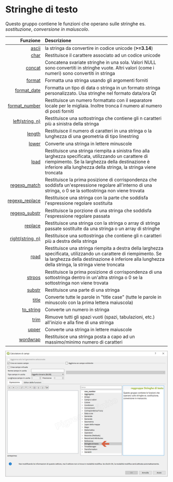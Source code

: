 # Stringhe di testo

Questo gruppo contiene le funzioni che operano sulle stringhe es. _sostituzione_, _conversione in maiuscolo_.

 Funzione | Descrizione 
 -------: | :----------
[ascii](funzioni/ascii.md)|la stringa da convertire in codice unicode (**>=3.14**)
[char](char.html)|Restituisce il carattere associato ad un codice unicode
[concat](concat.html)|Concatena svariate stringhe in una sola. Valori NULL sono convertiti in stringhe vuote. Altri valori (come i numeri) sono convertiti in stringa
[format](format.html)|Formatta una stringa usando gli argomenti forniti
[format_date](format_date.html)|Formatta un tipo di data o stringa in un formato stringa personalizzato. Usa stringhe nel formato data/ora Qt
[format_number](format_number.html)|Restituisce un numero formattato con il separatore locale per le migliaia. Inoltre tronca il numero al numero di posti forniti
[left(string, n)](left.html)|Restituisce una sottostringa che contiene gli n caratteri più a sinistra della stringa
[length](length.html)|Restituisce il numero di caratteri in una stringa o la lunghezza di una geometria di tipo linestring
[lower](lower.html)|Converte una stringa in lettere minuscole
[lpad](lpad.html)|Restituisce una stringa riempita a sinistra fino alla larghezza specificata, utilizzando un carattere di riempimento. Se la larghezza della destinazione è inferiore alla lunghezza della stringa, la stringa viene troncata
[regexp_match](regexp_match.html)|Restituisce la prima posizione di corrispondenza che soddisfa un'espressione regolare all'interno di una stringa, o 0 se la sottostringa non viene trovata
[regexp_replace](regexp_replace.html)|Restituisce una stringa con la parte che soddisfa l'espressione regolare sostituita
[regexp_substr](regexp_substr.html)|Restituisce la porzione di una stringa che soddisfa l'espressione regolare passata
[replace](replace.html)|Restituisce una stringa con la stringa o array di stringa passate sostituite da una stringa o un array di stringhe
[right(string, n)](right.html)|Restituisce una sottostringa che contiene gli n caratteri più a destra della stringa
[rpad](rpad.html)|Restituisce una stringa riempita a destra della larghezza specificata, utilizzando un carattere di riempimento. Se la larghezza della destinazione è inferiore alla lunghezza della stringa, la stringa viene troncata
[strpos](strpos.html)|Restituisce la prima posizione di corrispondenza di una sottostringa dentro in un'altra stringa o 0 se la sottostringa non viene trovata
[substr](substr.html)|Restituisce una parte di una stringa
[title](title.html)|Converte tutte le parole in "title case" (tutte le parole in minuscolo con la prima lettera maiuscola)
[to_string](to_string.html)|Converte un numero in stringa
[trim](trim.html)|Rimuove tutti gli spazi vuoti (spazi, tabulazioni, etc.) all'inizio e alla fine di una stringa
[upper](upper.html)|Converte una stringa in lettere maiuscole
[wordwrap](wordwrap.html)|Restituisce una stringa posta a capo ad un massimo/minimo numero di caratteri


![](../../img/stringhe_di_testo/gruppo_stringhe_di_testo1.png)

